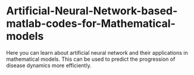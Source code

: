 # Artificial-Neural-Network-based-matlab-codes-for-Mathematical-models
Here you can learn about artificial neural network and their applications in mathematical models. This can be used to predict the progression of disease dynamics more efficiently. 
